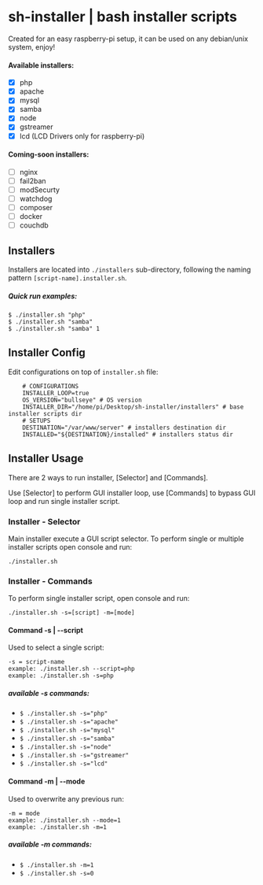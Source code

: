 # sh-installer | bash installer scripts

Created for an easy raspberry-pi setup, it can be used on any debian/unix system, enjoy!

#### Available installers:

 - [x] php
 - [x] apache
 - [x] mysql
 - [x] samba
 - [x] node
 - [x] gstreamer
 - [x] lcd (LCD Drivers only for raspberry-pi)

#### Coming-soon installers:
 - [ ] nginx
 - [ ] fail2ban
 - [ ] modSecurty
 - [ ] watchdog
 - [ ] composer
 - [ ] docker
 - [ ] couchdb

## Installers
Installers are located into `./installers` sub-directory, following the naming pattern `[script-name].installer.sh`.

##### Quick run examples:
```
$ ./installer.sh "php"
$ ./installer.sh "samba"
$ ./installer.sh "samba" 1
```

## Installer Config

Edit configurations on top of `installer.sh` file:

```
    # CONFIGURATIONS
    INSTALLER_LOOP=true
    OS_VERSION="bullseye" # OS version
    INSTALLER_DIR="/home/pi/Desktop/sh-installer/installers" # base installer scripts dir
    # SETUPS
    DESTINATION="/var/www/server" # installers destination dir
    INSTALLED="${DESTINATION}/installed" # installers status dir
```

## Installer Usage
There are 2 ways to run installer, [Selector] and [Commands].

Use [Selector] to perform GUI installer loop, use [Commands] to bypass GUI loop and run single installer script.

### Installer - Selector
Main installer execute a GUI script selector. To perform single or multiple installer scripts open console and run:

```
./installer.sh
```

### Installer - Commands
To perform single installer script, open console and run:

```
./installer.sh -s=[script] -m=[mode]
```

#### Command -s | --script
Used to select a single script:
```
-s = script-name
example: ./installer.sh --script=php
example: ./installer.sh -s=php
```
##### available -s commands:
 - `$ ./installer.sh -s="php"`
 - `$ ./installer.sh -s="apache"`
 - `$ ./installer.sh -s="mysql"`
 - `$ ./installer.sh -s="samba"`
 - `$ ./installer.sh -s="node"`
 - `$ ./installer.sh -s="gstreamer"`
 - `$ ./installer.sh -s="lcd"`

#### Command -m | --mode
Used to overwrite any previous run:
```
-m = mode
example: ./installer.sh --mode=1
example: ./installer.sh -m=1
```
##### available -m commands:
 - `$ ./installer.sh -m=1`
 - `$ ./installer.sh -s=0`
